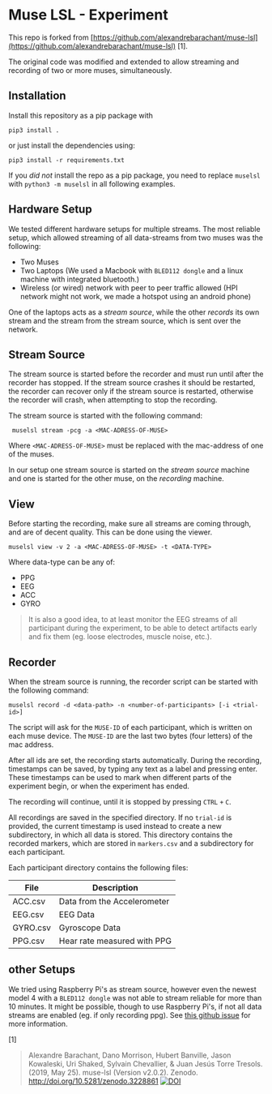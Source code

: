 


# Muse LSL - Experiment

This repo is forked from [https://github.com/alexandrebarachant/muse-lsl](https://github.com/alexandrebarachant/muse-lsl) [1].

The original code was modified and extended to allow streaming and recording of two or more muses, simultaneously.

## Installation

Install this repository as a pip package with

    pip3 install .
    
or just install the dependencies using:

    pip3 install -r requirements.txt

If you *did not* install the repo as a pip package, you need to replace `muselsl` with
`python3 -m muselsl` in all following examples.

## Hardware Setup

We tested different hardware setups for multiple streams.
The most reliable setup, which allowed streaming of all data-streams from two muses was the following:

- Two Muses
- Two Laptops (We used a Macbook with `BLED112 dongle` and a linux machine with integrated bluetooth.)
- Wireless (or wired) network with peer to peer traffic allowed (HPI network might not work, we made a hotspot using an android phone)

One of the laptops acts as a *stream source*, while the other *records* its own stream and the stream from the stream source, which is sent over
the network.

## Stream Source

The stream source is started before the recorder and must run until after the recorder has stopped.
If the stream source crashes it should be restarted, the recorder can recover only if the stream source is restarted, otherwise the recorder will
crash, when attempting to stop the recording.

The stream source is started with the following command:

     muselsl stream -pcg -a <MAC-ADRESS-OF-MUSE>

Where `<MAC-ADRESS-OF-MUSE>` must be replaced with the mac-address of one of the muses.

In our setup one stream source is started on the *stream source* machine and one is started
for the other muse, on the *recording* machine.


## View

Before starting the recording, make sure all streams are coming through, and are of decent quality.
This can be done using the viewer.

    muselsl view -v 2 -a <MAC-ADRESS-OF-MUSE> -t <DATA-TYPE>
    
Where data-type can be any of:
- PPG
- EEG
- ACC
- GYRO

> It is also a good idea, to at least monitor the EEG streams of all participant during the
> experiment, to be able to detect artifacts early and fix them (eg. loose electrodes, muscle noise, etc.).

## Recorder

When the stream source is running, the recorder script can be started with the following command:

    muselsl record -d <data-path> -n <number-of-participants> [-i <trial-id>]

The script will ask for the `MUSE-ID` of each participant, which is written on each muse device.
The `MUSE-ID` are the last two bytes (four letters) of the mac address.

After all ids are set, the recording starts automatically.
During the recording, timestamps can be saved, by typing any text as a label and pressing enter.
These timestamps can be used to mark when different parts of the experiment begin, or when the experiment has ended.

The recording will continue, until it is stopped by pressing `CTRL` `+` `C`.

All recordings are saved in the specified directory.
If no `trial-id` is provided, the current timestamp is used instead to create a new subdirectory,
in which all data is stored.
This directory contains the recorded markers, which are stored in `markers.csv` and a subdirectory for each participant.

Each participant directory contains the following files:


| File | Description |
|------|-------------|
|ACC.csv | Data from the Accelerometer |
|EEG.csv| EEG Data|
|GYRO.csv | Gyroscope Data |
|PPG.csv | Hear rate measured with PPG |

## other Setups

We tried using Raspberry Pi's as stream source, however 
even the newest model 4 with a `BLED112 dongle`
was not able to stream reliable for more than 10 minutes.
It might be possible, though to use Raspberry Pi's, if not all data
streams are enabled (eg. if only recording ppg).
See [this github issue](https://github.com/alexandrebarachant/muse-lsl/issues/55) for more information.


[1]
> Alexandre Barachant, Dano Morrison, Hubert Banville, Jason Kowaleski, Uri Shaked, Sylvain Chevallier, & Juan Jesús Torre Tresols. (2019, May 25). muse-lsl (Version v2.0.2). Zenodo. http://doi.org/10.5281/zenodo.3228861
[![DOI](https://zenodo.org/badge/80209610.svg)](https://zenodo.org/badge/latestdoi/80209610) 